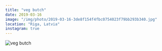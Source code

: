 ```yaml
---
title: "veg butch"
date: 2019-03-16
image: "/img/photo/2019-03-16-3de8f154f4fbc0754023f79bb293b340.jpg"
location: "Riga, Latvia"
instagram: true
---
```


![veg butch](/img/photo/2019-03-16-3de8f154f4fbc0754023f79bb293b340.jpg)
